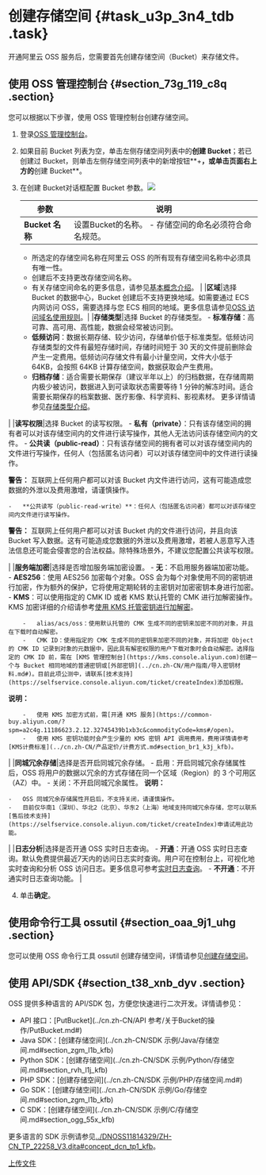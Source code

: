 # 创建存储空间 {#task_u3p_3n4_tdb .task}

开通阿里云 OSS 服务后，您需要首先创建存储空间（Bucket）来存储文件。

## 使用 OSS 管理控制台 {#section_73g_119_c8q .section}

您可以根据以下步骤，使用 OSS 管理控制台创建存储空间。

1.  登录[OSS 管理控制台](https://oss.console.aliyun.com/)。
2.  如果目前 Bucket 列表为空，单击左侧存储空间列表中的**创建 Bucket**；若已创建过 Bucket，则单击左侧存储空间列表中的新增按钮**+**，或单击页面右上方的**创建 Bucket**。
3.  在创建 Bucket对话框配置 Bucket 参数。![](http://static-aliyun-doc.oss-cn-hangzhou.aliyuncs.com/assets/img/4740/156748981333919_zh-CN.png)

 

    |参数|说明|
    |--|--|
    |**Bucket 名称**|设置Bucket的名称。     -   存储空间的命名必须符合命名规范。
    -   所选定的存储空间名称在阿里云 OSS 的所有现有存储空间名称中必须具有唯一性。
    -   创建后不支持更改存储空间名称。
    -   有关存储空间命名的更多信息，请参见[基本概念介绍](../cn.zh-CN/开发指南/基本概念.md#)。
 |
    |**区域**|选择 Bucket 的数据中心，Bucket 创建后不支持更换地域。如需要通过 ECS 内网访问 OSS，需要选择与您 ECS 相同的地域。更多信息请参见[OSS 访问域名使用规则](../cn.zh-CN/开发指南/访问域名（Endpoint）/OSS访问域名使用规则.md#)。|
    |**存储类型**|选择 Bucket 的存储类型。     -   **标准存储**：高可靠、高可用、高性能，数据会经常被访问到。
    -   **低频访问**：数据长期存储、较少访问，存储单价低于标准类型。低频访问存储类型的文件有最短存储时间，存储时间短于 30 天的文件提前删除会产生一定费用。低频访问存储文件有最小计量空间，文件大小低于 64KB，会按照 64KB 计算存储空间，数据获取会产生费用。
    -   **归档存储**：适合需要长期保存（建议半年以上）的归档数据，在存储周期内极少被访问，数据进入到可读取状态需要等待 1 分钟的解冻时间。适合需要长期保存的档案数据、医疗影像、科学资料、影视素材。
 更多详情请参见[存储类型介绍](../cn.zh-CN/开发指南/存储类型/存储类型介绍.md#)。

 |
    |**读写权限**|选择 Bucket 的读写权限。     -   **私有（private）**：只有该存储空间的拥有者可以对该存储空间内的文件进行读写操作，其他人无法访问该存储空间内的文件。
    -   **公共读（public-read）**：只有该存储空间的拥有者可以对该存储空间内的文件进行写操作，任何人（包括匿名访问者）可以对该存储空间中的文件进行读操作。

**警告：** 互联网上任何用户都可以对该 Bucket 内文件进行访问，这有可能造成您数据的外泄以及费用激增，请谨慎操作。

    -   **公共读写（public-read-write）**：任何人（包括匿名访问者）都可以对该存储空间内文件进行读写操作。

**警告：** 互联网上任何用户都可以对该 Bucket 内的文件进行访问，并且向该 Bucket 写入数据。这有可能造成您数据的外泄以及费用激增，若被人恶意写入违法信息还可能会侵害您的合法权益。除特殊场景外，不建议您配置公共读写权限。

 |
    |**服务端加密**|选择是否增加服务端加密设置。     -   **无**：不启用服务器端加密功能。
    -   **AES256**：使用 AES256 加密每个对象。OSS 会为每个对象使用不同的密钥进行加密，作为额外的保护，它将使用定期轮转的主密钥对加密密钥本身进行加密。
    -   **KMS**：可以使用指定的 CMK ID 或者 KMS 默认托管的 CMK 进行加解密操作。KMS 加密详细的介绍请参考[使用 KMS 托管密钥进行加解密](../cn.zh-CN/开发指南/数据加密/服务器端加密.md#section_c24_wbd_5gb)。

        -   alias/acs/oss：使用默认托管的 CMK 生成不同的密钥来加密不同的对象，并且在下载时自动解密。
        -   CMK ID：使用指定的 CMK 生成不同的密钥来加密不同的对象，并将加密 Object 的 CMK ID 记录到对象的元数据中，因此具有解密权限的用户下载对象时会自动解密。选择指定的 CMK ID 前，需在 [KMS 管理控制台](https://kms.console.aliyun.com)创建一个与 Bucket 相同地域的普通密钥或[外部密钥](../cn.zh-CN/用户指南/导入密钥材料.md#)。目前此项公测中，请联系[技术支持](https://selfservice.console.aliyun.com/ticket/createIndex)添加权限。
**说明：** 

        -   使用 KMS 加密方式前，需[开通 KMS 服务](https://common-buy.aliyun.com/?spm=a2c4g.11186623.2.12.32745439b1xb3c&commodityCode=kms#/open)。
        -   使用 KMS 密钥功能时会产生少量的 KMS 密钥 API 调用费用，费用详情请参考[KMS计费标准](../cn.zh-CN/产品定价/计费方式.md#section_br1_k3j_kfb)。
 |
    |**同城冗余存储**|选择是否开启同城冗余存储。     -   启用：开启同城冗余存储属性后，OSS 将用户的数据以冗余的方式存储在同一个区域（Region）的 3 个可用区（AZ）中。
    -   关闭：不开启同城冗余属性。
 **说明：** 

    -   OSS 同城冗余存储属性开启后，不支持关闭，请谨慎操作。
    -   目前仅华南1（深圳）、华北2（北京）、华东2（上海）地域支持同城冗余存储，您可以联系[售后技术支持](https://selfservice.console.aliyun.com/ticket/createIndex)申请试用此功能。
 |
    |**日志分析**|选择是否开通 OSS 实时日志查询。     -   **开通**：开通 OSS 实时日志查询。默认免费提供最近7天内的访问日志实时查询。用户可在控制台上，可视化地实时查询和分析 OSS 访问日志。更多信息可参考[实时日志查询](../cn.zh-CN/开发指南/日志管理/实时日志查询.md#)。
    -   **不开通**：不开通实时日志查询功能。
 |

4.  单击**确定**。

## 使用命令行工具 ossutil {#section_oaa_9j1_uhg .section}

您可以使用 OSS 命令行工具 ossutil 创建存储空间，详情请参见[创建存储空间](../cn.zh-CN/常用工具/命令行工具ossutil/常用命令/mb.md#)。

## 使用 API/SDK {#section_t38_xnb_dyv .section}

OSS 提供多种语言的 API/SDK 包，方便您快速进行二次开发。详情请参见：

-   API 接口：[PutBucket](../cn.zh-CN/API 参考/关于Bucket的操作/PutBucket.md#)
-   Java SDK：[创建存储空间](../cn.zh-CN/SDK 示例/Java/存储空间.md#section_zgm_l1b_kfb)
-   Python SDK：[创建存储空间](../cn.zh-CN/SDK 示例/Python/存储空间.md#section_rvh_l1j_kfb)
-   PHP SDK：[创建存储空间](../cn.zh-CN/SDK 示例/PHP/存储空间.md#)
-   Go SDK：[创建存储空间](../cn.zh-CN/SDK 示例/Go/存储空间.md#section_zgm_l1b_kfb)
-   C SDK：[创建存储空间](../cn.zh-CN/SDK 示例/C/存储空间.md#section_ogg_55x_kfb)

更多语言的 SDK 示例请参见[../DNOSS11814329/ZH-CN\_TP\_22258\_V3.dita\#concept\_dcn\_tp1\_kfb](../DNOSS11814329/ZH-CN_TP_22258_V3.dita#concept_dcn_tp1_kfb)。

[上传文件](cn.zh-CN/快速入门/上传文件.md#)

